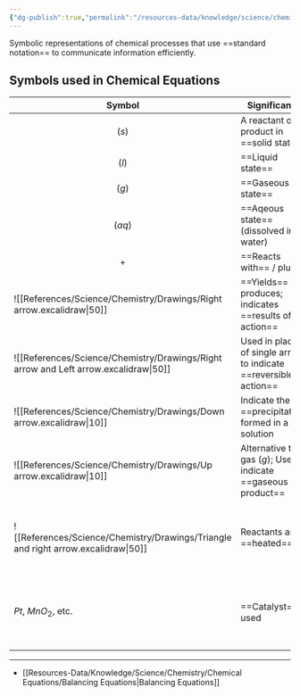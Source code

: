 ```yaml
---
{"dg-publish":true,"permalink":"/resources-data/knowledge/science/chemistry/chemical-equations/"}
---
```


Symbolic representations of chemical processes that use ==standard notation== to communicate information efficiently.

## Symbols used in Chemical Equations

| **Symbol**                                     | **Significance**                                                | **Example**                                               |
| ---------------------------------------------- | --------------------------------------------------------------- | --------------------------------------------------------- |
| $$(s)$$                                        | A reactant or product in ==solid state==                        | $NaCl(s)$                                                 |
| $$(l)$$                                        | ==Liquid state==                                                | $H_2O(l)$                                                 |
| $$(g)$$                                        | ==Gaseous state==                                               | $Co_2(g)$                                                 |
| $$(aq)$$                                       | ==Aqeous state== (dissolved in water)                           | $NaCl(aq)$                                                |
| $$+$$                                          | ==Reacts with== / plus                                          | $H_2 + O_2$                                               |
| ![[References/Science/Chemistry/Drawings/Right arrow.excalidraw\|50]]                | ==Yields== / produces; indicates ==results of action==          | $H_2 + O_2 \rightarrow H_2O$                              |
| ![[References/Science/Chemistry/Drawings/Right arrow and Left arrow.excalidraw\|50]] | Used in place of single arrow to indicate ==reversible action== | $N_2 + 3H_2 \leftrightharpoons 2NH_3$                     |
| ![[References/Science/Chemistry/Drawings/Down arrow.excalidraw\|10]]                 | Indicate the ==precipitate== formed in a solution               |                                                           |
| ![[References/Science/Chemistry/Drawings/Up arrow.excalidraw\|10]]                   | Alternative to gas $(g)$; Used to indicate ==gaseous product==  |                                                           |
| ![[References/Science/Chemistry/Drawings/Triangle and right arrow.excalidraw\|50]]   | Reactants are ==heated==                                        | $CaCO_3 \rightarrow CaO + CO_2$ ($\triangle$ above arrow) |
| $Pt$, $MnO_2$, etc.                            | ==Catalyst== is used                                            | $2H_2O_2 \rightarrow 2H_2O + O2$ ($MnO_2$ above arrow)    |

** **
* [[Resources-Data/Knowledge/Science/Chemistry/Chemical Equations/Balancing Equations\|Balancing Equations]]
